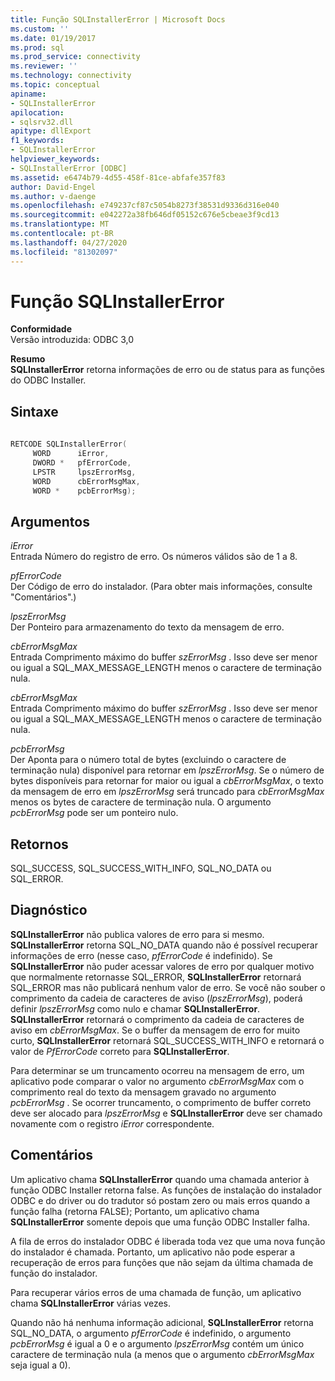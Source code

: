 ```yaml
---
title: Função SQLInstallerError | Microsoft Docs
ms.custom: ''
ms.date: 01/19/2017
ms.prod: sql
ms.prod_service: connectivity
ms.reviewer: ''
ms.technology: connectivity
ms.topic: conceptual
apiname:
- SQLInstallerError
apilocation:
- sqlsrv32.dll
apitype: dllExport
f1_keywords:
- SQLInstallerError
helpviewer_keywords:
- SQLInstallerError [ODBC]
ms.assetid: e6474b79-4d55-458f-81ce-abfafe357f83
author: David-Engel
ms.author: v-daenge
ms.openlocfilehash: e749237cf87c5054b8273f38531d9336d316e040
ms.sourcegitcommit: e042272a38fb646df05152c676e5cbeae3f9cd13
ms.translationtype: MT
ms.contentlocale: pt-BR
ms.lasthandoff: 04/27/2020
ms.locfileid: "81302097"
---
```

# <a name="sqlinstallererror-function"></a>Função SQLInstallerError
**Conformidade**  
 Versão introduzida: ODBC 3,0  
  
 **Resumo**  
 **SQLInstallerError** retorna informações de erro ou de status para as funções do ODBC Installer.  
  
## <a name="syntax"></a>Sintaxe  
  
```cpp  
  
RETCODE SQLInstallerError(  
     WORD      iError,  
     DWORD *   pfErrorCode,  
     LPSTR     lpszErrorMsg,  
     WORD      cbErrorMsgMax,  
     WORD *    pcbErrorMsg);  
```  
  
## <a name="arguments"></a>Argumentos  
 *iError*  
 Entrada Número do registro de erro. Os números válidos são de 1 a 8.  
  
 *pfErrorCode*  
 Der Código de erro do instalador. (Para obter mais informações, consulte "Comentários".)  
  
 *lpszErrorMsg*  
 Der Ponteiro para armazenamento do texto da mensagem de erro.  
  
 *cbErrorMsgMax*  
 Entrada Comprimento máximo do buffer *szErrorMsg* . Isso deve ser menor ou igual a SQL_MAX_MESSAGE_LENGTH menos o caractere de terminação nula.  
  
 *cbErrorMsgMax*  
 Entrada Comprimento máximo do buffer *szErrorMsg* . Isso deve ser menor ou igual a SQL_MAX_MESSAGE_LENGTH menos o caractere de terminação nula.  
  
 *pcbErrorMsg*  
 Der Aponta para o número total de bytes (excluindo o caractere de terminação nula) disponível para retornar em *lpszErrorMsg*. Se o número de bytes disponíveis para retornar for maior ou igual a *cbErrorMsgMax*, o texto da mensagem de erro em *lpszErrorMsg* será truncado para *cbErrorMsgMax* menos os bytes de caractere de terminação nula. O argumento *pcbErrorMsg* pode ser um ponteiro nulo.  
  
## <a name="returns"></a>Retornos  
 SQL_SUCCESS, SQL_SUCCESS_WITH_INFO, SQL_NO_DATA ou SQL_ERROR.  
  
## <a name="diagnostics"></a>Diagnóstico  
 **SQLInstallerError** não publica valores de erro para si mesmo. **SQLInstallerError** retorna SQL_NO_DATA quando não é possível recuperar informações de erro (nesse caso, *pfErrorCode* é indefinido). Se **SQLInstallerError** não puder acessar valores de erro por qualquer motivo que normalmente retornasse SQL_ERROR, **SQLInstallerError** retornará SQL_ERROR mas não publicará nenhum valor de erro. Se você não souber o comprimento da cadeia de caracteres de aviso (*lpszErrorMsg*), poderá definir *lpszErrorMsg* como nulo e chamar **SQLInstallerError**. **SQLInstallerError** retornará o comprimento da cadeia de caracteres de aviso em *cbErrorMsgMax*. Se o buffer da mensagem de erro for muito curto, **SQLInstallerError** retornará SQL_SUCCESS_WITH_INFO e retornará o valor de *PfErrorCode* correto para **SQLInstallerError**.  
  
 Para determinar se um truncamento ocorreu na mensagem de erro, um aplicativo pode comparar o valor no argumento *cbErrorMsgMax* com o comprimento real do texto da mensagem gravado no argumento *pcbErrorMsg* . Se ocorrer truncamento, o comprimento de buffer correto deve ser alocado para *lpszErrorMsg* e **SQLInstallerError** deve ser chamado novamente com o registro *iError* correspondente.  
  
## <a name="comments"></a>Comentários  
 Um aplicativo chama **SQLInstallerError** quando uma chamada anterior à função ODBC Installer retorna false. As funções de instalação do instalador ODBC e do driver ou do tradutor só postam zero ou mais erros quando a função falha (retorna FALSE); Portanto, um aplicativo chama **SQLInstallerError** somente depois que uma função ODBC Installer falha.  
  
 A fila de erros do instalador ODBC é liberada toda vez que uma nova função do instalador é chamada. Portanto, um aplicativo não pode esperar a recuperação de erros para funções que não sejam da última chamada de função do instalador.  
  
 Para recuperar vários erros de uma chamada de função, um aplicativo chama **SQLInstallerError** várias vezes.  
  
 Quando não há nenhuma informação adicional, **SQLInstallerError** retorna SQL_NO_DATA, o argumento *pfErrorCode* é indefinido, o argumento *pcbErrorMsg* é igual a 0 e o argumento *lpszErrorMsg* contém um único caractere de terminação nula (a menos que o argumento *cbErrorMsgMax* seja igual a 0).

